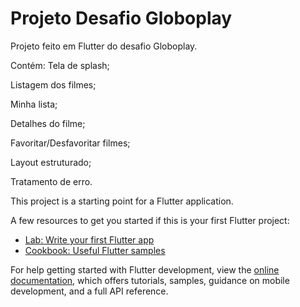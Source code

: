 # Projeto Desafio Globoplay

Projeto feito em Flutter do desafio Globoplay.

Contém:
Tela de splash;

Listagem dos filmes;

Minha lista;

Detalhes do filme;

Favoritar/Desfavoritar filmes;

Layout estruturado;

Tratamento de erro.


This project is a starting point for a Flutter application.

A few resources to get you started if this is your first Flutter project:

- [Lab: Write your first Flutter app](https://docs.flutter.dev/get-started/codelab)
- [Cookbook: Useful Flutter samples](https://docs.flutter.dev/cookbook)

For help getting started with Flutter development, view the
[online documentation](https://docs.flutter.dev/), which offers tutorials,
samples, guidance on mobile development, and a full API reference.

